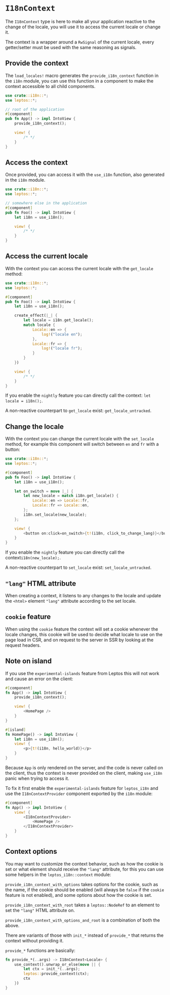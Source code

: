 # `I18nContext`

The `I18nContext` type is here to make all your application reactive to the change of the locale, you will use it to access the current locale or change it.

The context is a wrapper around a `RwSignal` of the current locale, every getter/setter must be used with the same reasoning as signals.

## Provide the context

The `load_locales!` macro generates the `provide_i18n_context` function in the `i18n` module,
you can use this function in a component to make the context accessible to all child components.

```rust
use crate::i18n::*;
use leptos::*;

// root of the application
#[component]
pub fn App() -> impl IntoView {
    provide_i18n_context();

    view! {
        /* */
    }
}
```

## Access the context

Once provided, you can access it with the `use_i18n` function, also generated in the `i18n` module.

```rust
use crate::i18n::*;
use leptos::*;

// somewhere else in the application
#[component]
pub fn Foo() -> impl IntoView {
    let i18n = use_i18n();

    view! {
        /* */
    }
}
```

## Access the current locale

With the context you can access the current locale with the `get_locale` method:

```rust
use crate::i18n::*;
use leptos::*;

#[component]
pub fn Foo() -> impl IntoView {
    let i18n = use_i18n();

    create_effect(|_| {
        let locale = i18n.get_locale();
        match locale {
            Locale::en => {
                log!("locale en");
            },
            Locale::fr => {
                log!("locale fr");
            }
        }
    })

    view! {
        /* */
    }
}
```

If you enable the `nightly` feature you can directly call the context: `let locale = i18n();`.

A non-reactive counterpart to `get_locale` exist: `get_locale_untracked`.

## Change the locale

With the context you can change the current locale with the `set_locale` method, for example this component will switch between `en` and `fr` with a button:

```rust
use crate::i18n::*;
use leptos::*;

#[component]
pub fn Foo() -> impl IntoView {
    let i18n = use_i18n();

    let on_switch = move |_| {
        let new_locale = match i18n.get_locale() {
            Locale::en => Locale::fr,
            Locale::fr => Locale::en,
        };
        i18n.set_locale(new_locale);
    };

    view! {
        <button on:click=on_switch>{t!(i18n, click_to_change_lang)}</button>
    }
}
```

If you enable the `nightly` feature you can directly call the context`i18n(new_locale);`.

A non-reactive counterpart to `set_locale` exist: `set_locale_untracked`.

## `"lang"` HTML attribute

When creating a context, it listens to any changes to the locale and update the `<html>` element `"lang"` attribute according to the set locale.

## `cookie` feature

When using the `cookie` feature the context will set a cookie whenever the locale changes,
this cookie will be used to decide what locale to use on the page load in CSR,
and on request to the server in SSR by looking at the request headers.

## Note on island

If you use the `experimental-islands` feature from Leptos this will not work and cause an error on the client:

```rust
#[component]
fn App() -> impl IntoView {
    provide_i18n_context();

    view! {
        <HomePage />
    }
}

#[island]
fn HomePage() -> impl IntoView {
    let i18n = use_i18n();
    view! {
        <p>{t!(i18n, hello_world)}</p>
    }
}
```

Because `App` is only rendered on the server, and the code is never called on the client, thus the context is never provided on the client, making `use_i18n` panic when trying to access it.

To fix it first enable the `experimental-islands` feature for `leptos_i18n` and use the `I18nContextProvider` component exported by the `i18n` module:

```rust
#[component]
fn App() -> impl IntoView {
    view! {
        <I18nContextProvider>
            <HomePage />
        </I18nContextProvider>
    }
}
```

## Context options

You may want to customize the context behavior, such as how the cookie is set or what element should receive the `"lang"` attribute,
for this you can use some helpers in the `leptos_i18n::context` module:

`provide_i18n_context_with_options` takes options for the cookie, such as the name, if the cookie should be enabled (will always be `false` if the `cookie` feature is not enabled), and some options about how the cookie is set.

`provide_i18n_context_with_root` takes a `leptos::NodeRef` to an element to set the `"lang"` HTML attribute on.

`provide_i18n_context_with_options_and_root` is a combination of both the above.

There are variants of those with `init_*` instead of `provide_*` that returns the context without providing it.

`provide_*` functions are basically:

```rust
fn provide_*(..args) -> I18nContext<Locale> {
    use_context().unwrap_or_else(move || {
        let ctx = init_*(..args);
        leptos::provide_context(ctx);
        ctx
    })
}
```
